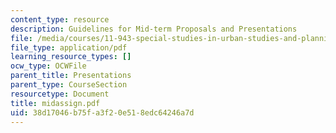 ```yaml
---
content_type: resource
description: Guidelines for Mid-term Proposals and Presentations
file: /media/courses/11-943-special-studies-in-urban-studies-and-planning-the-cardener-river-corridor-workshop-fall-2001/38d17046b75fa3f20e518edc64246a7d_midassign.pdf
file_type: application/pdf
learning_resource_types: []
ocw_type: OCWFile
parent_title: Presentations
parent_type: CourseSection
resourcetype: Document
title: midassign.pdf
uid: 38d17046-b75f-a3f2-0e51-8edc64246a7d
---
```

